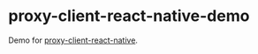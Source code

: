 # proxy-client-react-native-demo

Demo for [proxy-client-react-native](https://github.com/nunogois/proxy-client-react-native).